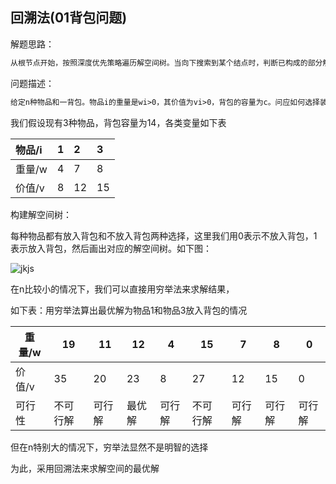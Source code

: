 ## 回溯法(01背包问题)

解题思路：

```tex
从根节点开始，按照深度优先策略遍历解空间树。当向下搜索到某个结点时，判断已构成的部分解是否满足限制条件，如果满足，则继续向下搜索其子树；否则，则回溯到该节点的父节点，把父节点的下一个孩子作为其当前选择，重复上述操作。如果其父节点没有待处理的下一个孩子，则继续返回到上一层，以此类推，直到找到满足问题的约束条件的一个可行解。如果该问题只需要一个可行解，则终止搜索，否则继续搜索直到找到剩余的可行解。
```

问题描述：

```tex
给定n种物品和一背包。物品i的重量是wi>0，其价值为vi>0，背包的容量为c。问应如何选择装入背包中的物品，使得装入背包中物品的总价值最大？ （要求使用回溯法）
```

我们假设现有3种物品，背包容量为14，各类变量如下表

| 物品/i | 1    | 2    | 3    |
| :----- | :--- | :--- | :--- |
| 重量/w | 4    | 7    | 8    |
| 价值/v | 8    | 12   | 15   |

构建解空间树：

每种物品都有放入背包和不放入背包两种选择，这里我们用0表示不放入背包，1表示放入背包，然后画出对应的解空间树。如下图：

![jkjs](C:\Users\hq\Desktop\jkjs.jpg)

在n比较小的情况下，我们可以直接用穷举法来求解结果，

如下表：用穷举法算出最优解为物品1和物品3放入背包的情况

| 重量/w | 19       | 11     | 12     | 4      | 15       | 7      | 8      | 0      |
| ------ | -------- | ------ | ------ | ------ | -------- | ------ | ------ | ------ |
| 价值/v | 35       | 20     | 23     | 8      | 27       | 12     | 15     | 0      |
| 可行性 | 不可行解 | 可行解 | 最优解 | 可行解 | 不可行解 | 可行解 | 可行解 | 可行解 |

但在n特别大的情况下，穷举法显然不是明智的选择

为此，采用回溯法来求解空间的最优解